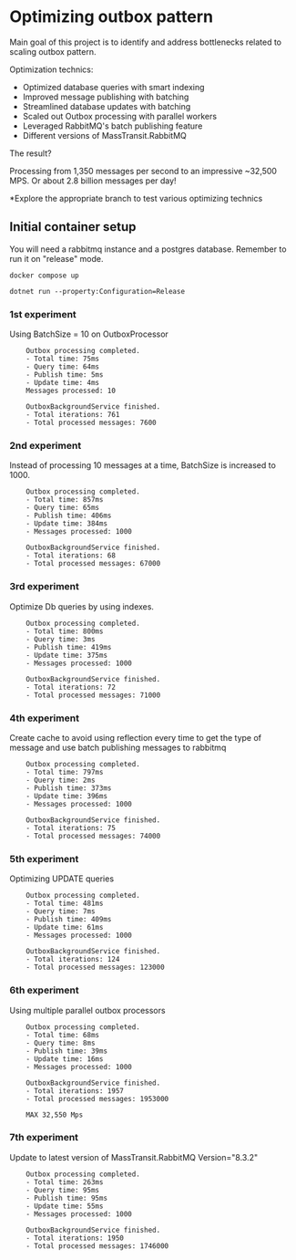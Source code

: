 # Optimizing outbox pattern

Main goal of this project is to identify and address bottlenecks related to scaling outbox pattern.

Optimization technics:

- Optimized database queries with smart indexing
- Improved message publishing with batching
- Streamlined database updates with batching
- Scaled out Outbox processing with parallel workers
- Leveraged RabbitMQ's batch publishing feature
- Different versions of MassTransit.RabbitMQ

The result?

Processing from 1,350 messages per second to an impressive ~32,500 MPS. Or about 2.8 billion messages per day!

\*Explore the appropriate branch to test various optimizing technics

## Initial container setup

You will need a rabbitmq instance and a postgres database. Remember to run it on "release" mode.

```
docker compose up

dotnet run --property:Configuration=Release
```

### 1st experiment

Using BatchSize = 10 on OutboxProcessor

```
    Outbox processing completed.
    - Total time: 75ms
    - Query time: 64ms
    - Publish time: 5ms
    - Update time: 4ms
    Messages processed: 10

    OutboxBackgroundService finished.
    - Total iterations: 761
    - Total processed messages: 7600
```

### 2nd experiment

Instead of processing 10 messages at a time, BatchSize is increased to 1000.

```
    Outbox processing completed.
    - Total time: 857ms
    - Query time: 65ms
    - Publish time: 406ms
    - Update time: 384ms
    - Messages processed: 1000

    OutboxBackgroundService finished.
    - Total iterations: 68
    - Total processed messages: 67000
```

### 3rd experiment

Optimize Db queries by using indexes.

```
    Outbox processing completed.
    - Total time: 800ms
    - Query time: 3ms
    - Publish time: 419ms
    - Update time: 375ms
    - Messages processed: 1000

    OutboxBackgroundService finished.
    - Total iterations: 72
    - Total processed messages: 71000
```

### 4th experiment

Create cache to avoid using reflection every time to get the type of message and use batch publishing messages to rabbitmq

```
    Outbox processing completed.
    - Total time: 797ms
    - Query time: 2ms
    - Publish time: 373ms
    - Update time: 396ms
    - Messages processed: 1000

    OutboxBackgroundService finished.
    - Total iterations: 75
    - Total processed messages: 74000
```

### 5th experiment

Optimizing UPDATE queries

```
    Outbox processing completed.
    - Total time: 481ms
    - Query time: 7ms
    - Publish time: 409ms
    - Update time: 61ms
    - Messages processed: 1000

    OutboxBackgroundService finished.
    - Total iterations: 124
    - Total processed messages: 123000
```

### 6th experiment

Using multiple parallel outbox processors

```
    Outbox processing completed.
    - Total time: 68ms
    - Query time: 8ms
    - Publish time: 39ms
    - Update time: 16ms
    - Messages processed: 1000

    OutboxBackgroundService finished.
    - Total iterations: 1957
    - Total processed messages: 1953000

    MAX 32,550 Mps
```

### 7th experiment

Update to latest version of MassTransit.RabbitMQ Version="8.3.2"

```
    Outbox processing completed.
    - Total time: 263ms
    - Query time: 95ms
    - Publish time: 95ms
    - Update time: 55ms
    - Messages processed: 1000

    OutboxBackgroundService finished.
    - Total iterations: 1950
    - Total processed messages: 1746000

```
